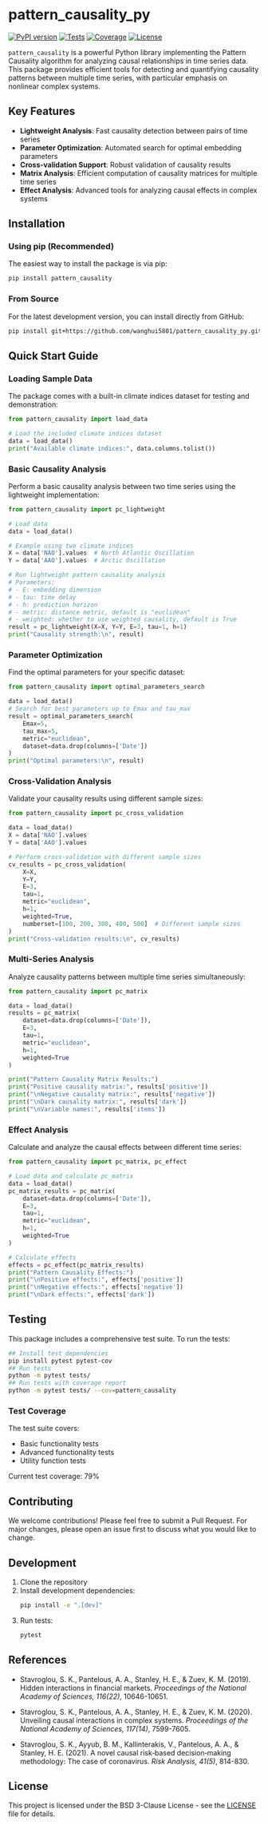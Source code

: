# pattern_causality_py

[![PyPI version](https://badge.fury.io/py/pattern-causality.svg)](https://badge.fury.io/py/pattern-causality)
[![Tests](https://github.com/wanghui5801/pattern_causality_py/actions/workflows/tests.yml/badge.svg)](https://github.com/wanghui5801/pattern_causality_py/actions/workflows/tests.yml)
[![Coverage](https://img.shields.io/badge/coverage-79%25-yellow.svg)](https://github.com/wanghui5801/pattern_causality_py)
[![License](https://img.shields.io/pypi/l/pattern-causality.svg)](https://github.com/wanghui5801/pattern_causality_py/blob/main/LICENSE)

`pattern_causality` is a powerful Python library implementing the Pattern Causality algorithm for analyzing causal relationships in time series data. This package provides efficient tools for detecting and quantifying causality patterns between multiple time series, with particular emphasis on nonlinear complex systems.

## Key Features

- **Lightweight Analysis**: Fast causality detection between pairs of time series
- **Parameter Optimization**: Automated search for optimal embedding parameters
- **Cross-validation Support**: Robust validation of causality results
- **Matrix Analysis**: Efficient computation of causality matrices for multiple time series
- **Effect Analysis**: Advanced tools for analyzing causal effects in complex systems

## Installation

### Using pip (Recommended)
The easiest way to install the package is via pip:

```bash
pip install pattern_causality
```

### From Source
For the latest development version, you can install directly from GitHub:

```bash
pip install git+https://github.com/wanghui5801/pattern_causality_py.git
```

## Quick Start Guide

### Loading Sample Data
The package comes with a built-in climate indices dataset for testing and demonstration:

```python
from pattern_causality import load_data

# Load the included climate indices dataset
data = load_data()
print("Available climate indices:", data.columns.tolist())
```

### Basic Causality Analysis
Perform a basic causality analysis between two time series using the lightweight implementation:

```python
from pattern_causality import pc_lightweight

# Load data
data = load_data()

# Example using two climate indices
X = data['NAO'].values  # North Atlantic Oscillation
Y = data['AAO'].values  # Arctic Oscillation

# Run lightweight pattern causality analysis
# Parameters:
# - E: embedding dimension
# - tau: time delay
# - h: prediction horizon
# - metric: distance metric, default is "euclidean"
# - weighted: whether to use weighted causality, default is True
result = pc_lightweight(X=X, Y=Y, E=3, tau=1, h=1)
print("Causality strength:\n", result)
```

### Parameter Optimization
Find the optimal parameters for your specific dataset:

```python
from pattern_causality import optimal_parameters_search

data = load_data()
# Search for best parameters up to Emax and tau_max
result = optimal_parameters_search(
    Emax=5, 
    tau_max=5, 
    metric="euclidean", 
    dataset=data.drop(columns=['Date'])
)
print("Optimal parameters:\n", result)
```

### Cross-Validation Analysis
Validate your causality results using different sample sizes:

```python
from pattern_causality import pc_cross_validation

data = load_data()
X = data['NAO'].values
Y = data['AAO'].values

# Perform cross-validation with different sample sizes
cv_results = pc_cross_validation(
    X=X,
    Y=Y,
    E=3,
    tau=1,
    metric="euclidean",
    h=1,
    weighted=True,
    numberset=[100, 200, 300, 400, 500]  # Different sample sizes
)
print("Cross-validation results:\n", cv_results)
```

### Multi-Series Analysis
Analyze causality patterns between multiple time series simultaneously:

```python
from pattern_causality import pc_matrix

data = load_data()
results = pc_matrix(
    dataset=data.drop(columns=['Date']),
    E=3,
    tau=1,
    metric="euclidean",
    h=1,
    weighted=True
)

print("Pattern Causality Matrix Results:")
print("Positive causality matrix:", results['positive'])
print("\nNegative causality matrix:", results['negative'])
print("\nDark causality matrix:", results['dark'])
print("\nVariable names:", results['items'])
```

### Effect Analysis
Calculate and analyze the causal effects between different time series:

```python
from pattern_causality import pc_matrix, pc_effect

# Load data and calculate pc_matrix
data = load_data()
pc_matrix_results = pc_matrix(
    dataset=data.drop(columns=['Date']),
    E=3,
    tau=1,
    metric="euclidean",
    h=1,
    weighted=True
)

# Calculate effects
effects = pc_effect(pc_matrix_results)
print("Pattern Causality Effects:")
print("\nPositive effects:", effects['positive'])
print("\nNegative effects:", effects['negative'])
print("\nDark effects:", effects['dark'])
```
## Testing

This package includes a comprehensive test suite. To run the tests:

```bash
## Install test dependencies
pip install pytest pytest-cov
## Run tests
python -m pytest tests/
## Run tests with coverage report
python -m pytest tests/ --cov=pattern_causality
```


### Test Coverage

The test suite covers:
- Basic functionality tests
- Advanced functionality tests
- Utility function tests

Current test coverage: 79%

## Contributing
We welcome contributions! Please feel free to submit a Pull Request. For major changes, please open an issue first to discuss what you would like to change.

## Development

1. Clone the repository
2. Install development dependencies:
   ```bash
   pip install -e ".[dev]"
   ```
3. Run tests:
   ```bash
   pytest
   ```

## References

- Stavroglou, S. K., Pantelous, A. A., Stanley, H. E., & Zuev, K. M.
  (2019). Hidden interactions in financial markets. _Proceedings of the
  National Academy of Sciences, 116(22)_, 10646-10651.

- Stavroglou, S. K., Pantelous, A. A., Stanley, H. E., & Zuev, K. M.
  (2020). Unveiling causal interactions in complex systems. _Proceedings
  of the National Academy of Sciences, 117(14)_, 7599-7605.

- Stavroglou, S. K., Ayyub, B. M., Kallinterakis, V., Pantelous, A. A.,
  & Stanley, H. E. (2021). A novel causal risk‐based decision‐making
  methodology: The case of coronavirus. _Risk Analysis, 41(5)_, 814-830.

## License
This project is licensed under the BSD 3-Clause License - see the [LICENSE](LICENSE) file for details.